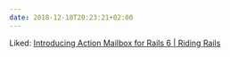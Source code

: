 ```yaml
---
date: 2018-12-18T20:23:21+02:00
---
```


Liked: [Introducing Action Mailbox for Rails 6 | Riding Rails](https://weblog.rubyonrails.org/2018/12/13/introducing-action-mailbox-for-rails-6/)
